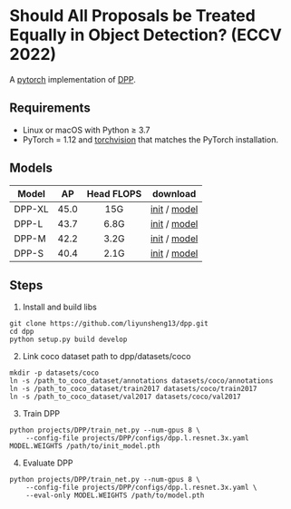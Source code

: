 # Should All Proposals be Treated Equally in Object Detection? (ECCV 2022)
A [pytorch](http://pytorch.org/) implementation of [DPP](https://arxiv.org/pdf/2207.03520.pdf).

## Requirements
- Linux or macOS with Python ≥ 3.7
- PyTorch = 1.12 and [torchvision](https://github.com/pytorch/vision/) that matches the PyTorch installation.

## Models
Model | AP | Head FLOPS |  download
--- |:---:|:---:|:---:
DPP-XL | 45.0 | 15G | [init]() / [model]()
DPP-L | 43.7 | 6.8G  |  [init]() / [model](http://www.svcl.ucsd.edu/projects/dpp/assets/dpp/model_final_dpp_l.pth)
DPP-M | 42.2 | 3.2G  | [init]() / [model]()
DPP-S | 40.4 | 2.1G  |  [init]() / [model]()

## Steps
1. Install and build libs
```
git clone https://github.com/liyunsheng13/dpp.git
cd dpp
python setup.py build develop
```

2. Link coco dataset path to dpp/datasets/coco
```
mkdir -p datasets/coco
ln -s /path_to_coco_dataset/annotations datasets/coco/annotations
ln -s /path_to_coco_dataset/train2017 datasets/coco/train2017
ln -s /path_to_coco_dataset/val2017 datasets/coco/val2017
```

3. Train DPP
```
python projects/DPP/train_net.py --num-gpus 8 \
    --config-file projects/DPP/configs/dpp.l.resnet.3x.yaml MODEL.WEIGHTS /path/to/init_model.pth
```

4. Evaluate DPP
```
python projects/DPP/train_net.py --num-gpus 8 \
    --config-file projects/DPP/configs/dpp.l.resnet.3x.yaml \
    --eval-only MODEL.WEIGHTS /path/to/model.pth
